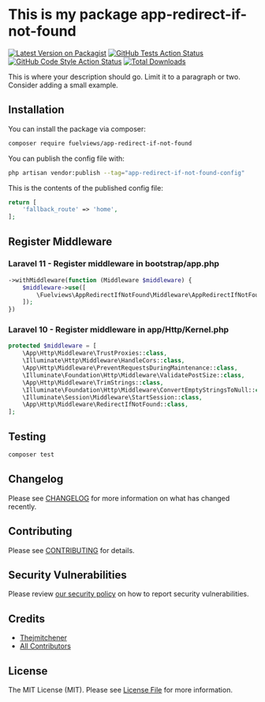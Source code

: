 # This is my package app-redirect-if-not-found

[![Latest Version on Packagist](https://img.shields.io/packagist/v/fuelviews/app-redirect-if-not-found.svg?style=flat-square)](https://packagist.org/packages/fuelviews/app-redirect-if-not-found)
[![GitHub Tests Action Status](https://img.shields.io/github/actions/workflow/status/fuelviews/app-redirect-if-not-found/run-tests.yml?branch=main&label=tests&style=flat-square)](https://github.com/fuelviews/app-redirect-if-not-found/actions?query=workflow%3Arun-tests+branch%3Amain)
[![GitHub Code Style Action Status](https://img.shields.io/github/actions/workflow/status/fuelviews/app-redirect-if-not-found/fix-php-code-style-issues.yml?branch=main&label=code%20style&style=flat-square)](https://github.com/fuelviews/app-redirect-if-not-found/actions?query=workflow%3A"Fix+PHP+code+style+issues"+branch%3Amain)
[![Total Downloads](https://img.shields.io/packagist/dt/fuelviews/app-redirect-if-not-found.svg?style=flat-square)](https://packagist.org/packages/fuelviews/app-redirect-if-not-found)

This is where your description should go. Limit it to a paragraph or two. Consider adding a small example.

## Installation

You can install the package via composer:

```bash
composer require fuelviews/app-redirect-if-not-found
```

You can publish the config file with:

```bash
php artisan vendor:publish --tag="app-redirect-if-not-found-config"
```

This is the contents of the published config file:

```php
return [
    'fallback_route' => 'home',
];

```

## Register Middleware

### Laravel 11 - Register middleware in bootstrap/app.php

```php
->withMiddleware(function (Middleware $middleware) {
    $middleware->use([
        \Fuelviews\AppRedirectIfNotFound\Middleware\AppRedirectIfNotFoundMiddleware::class,
    ]);
})
```

### Laravel 10 - Register middleware in app/Http/Kernel.php

```php
protected $middleware = [
    \App\Http\Middleware\TrustProxies::class,
    \Illuminate\Http\Middleware\HandleCors::class,
    \App\Http\Middleware\PreventRequestsDuringMaintenance::class,
    \Illuminate\Foundation\Http\Middleware\ValidatePostSize::class,
    \App\Http\Middleware\TrimStrings::class,
    \Illuminate\Foundation\Http\Middleware\ConvertEmptyStringsToNull::class,
    \Illuminate\Session\Middleware\StartSession::class,
    \App\Http\Middleware\RedirectIfNotFound::class,
];
```

## Testing

```bash
composer test
```

## Changelog

Please see [CHANGELOG](CHANGELOG.md) for more information on what has changed recently.

## Contributing

Please see [CONTRIBUTING](CONTRIBUTING.md) for details.

## Security Vulnerabilities

Please review [our security policy](../../security/policy) on how to report security vulnerabilities.

## Credits

- [Thejmitchener](https://github.com/fuelviews)
- [All Contributors](../../contributors)

## License

The MIT License (MIT). Please see [License File](LICENSE.md) for more information.
